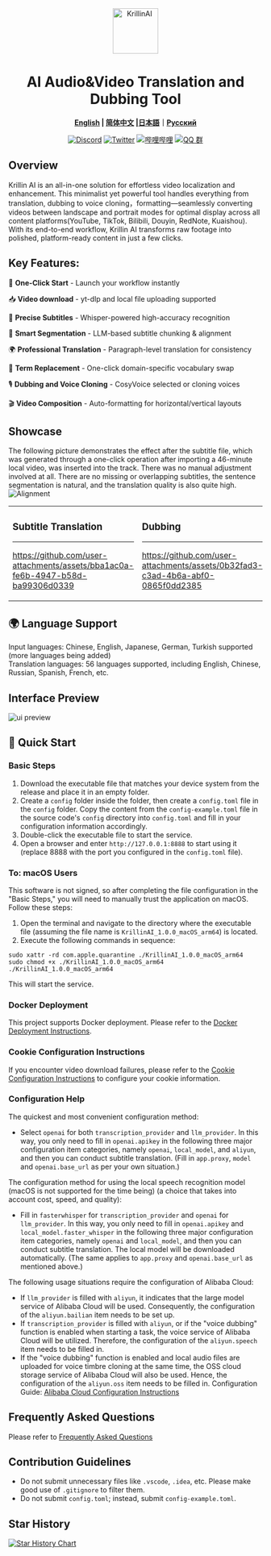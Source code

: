 <div align="center">
  <img src="./docs/images/logo.png" alt="KrillinAI" height="90">


  # AI Audio&Video Translation and Dubbing Tool

  **[English](./README.md) | [简体中文](./docs/README_zh.md) |[日本語](./docs/README_jp.md)｜[Русский](./docs/README_rus.md)**

  [![Discord](https://img.shields.io/badge/Discord-KrillinAI-blue)](https://discord.gg/7RUa4WuW)
  [![Twitter](https://img.shields.io/badge/Twitter-KrillinAI-orange?logo=twitter)](https://x.com/KrillinAI)
[![哔哩哔哩](https://img.shields.io/badge/哔哩哔哩-KrillinAI-red?logo=bilibili)](https://space.bilibili.com/242124650)
   [![QQ 群](https://img.shields.io/badge/QQ%20群-754069680-green?logo=tencent-qq)](https://jq.qq.com/?_wv=1027&k=754069680)

</div>

## Overview

Krillin AI is an all-in-one solution for effortless video localization and enhancement. This minimalist yet powerful tool handles everything from translation, dubbing to voice cloning，formatting—seamlessly converting videos between landscape and portrait modes for optimal display across all content platforms(YouTube, TikTok, Bilibili, Douyin, RedNote, Kuaishou). With its end-to-end workflow, Krillin AI transforms raw footage into polished, platform-ready content in just a few clicks.

## Key Features:
🎯 **One-Click Start** - Launch your workflow instantly 

📥 **Video download** - yt-dlp and local file uploading supported

📜 **Precise Subtitles** - Whisper-powered high-accuracy recognition

🧠 **Smart Segmentation** - LLM-based subtitle chunking & alignment

🌍 **Professional Translation** - Paragraph-level translation for consistency 

🔄 **Term Replacement** - One-click domain-specific vocabulary swap 

🎙️ **Dubbing and Voice Cloning** - CosyVoice selected or cloning voices

🎬 **Video Composition** - Auto-formatting for horizontal/vertical layouts

## Showcase
The following picture demonstrates the effect after the subtitle file, which was generated through a one-click operation after importing a 46-minute local video, was inserted into the track. There was no manual adjustment involved at all. There are no missing or overlapping subtitles, the sentence segmentation is natural, and the translation quality is also quite high.
![Alignment](./docs/images/alignment.png)

<table>
<tr>
<td width="50%">

### Subtitle Translation
---
https://github.com/user-attachments/assets/bba1ac0a-fe6b-4947-b58d-ba99306d0339

</td>
<td width="50%">

### Dubbing
---
https://github.com/user-attachments/assets/0b32fad3-c3ad-4b6a-abf0-0865f0dd2385

</td>
</tr>
</table>

## 🌍 Language Support
Input languages: Chinese, English, Japanese, German, Turkish supported (more languages being added)  
Translation languages: 56 languages supported, including English, Chinese, Russian, Spanish, French, etc.

## Interface Preview
![ui preview](./docs/images/ui.jpg)

## 🚀 Quick Start
### Basic Steps
1. Download the executable file that matches your device system from the release and place it in an empty folder.
2. Create a `config` folder inside the folder, then create a `config.toml` file in the `config` folder. Copy the content from the `config-example.toml` file in the source code's `config` directory into `config.toml` and fill in your configuration information accordingly.
3. Double-click the executable file to start the service.
4. Open a browser and enter `http://127.0.0.1:8888` to start using it (replace 8888 with the port you configured in the `config.toml` file).

### To: macOS Users
This software is not signed, so after completing the file configuration in the "Basic Steps," you will need to manually trust the application on macOS. Follow these steps:
1. Open the terminal and navigate to the directory where the executable file (assuming the file name is `KrillinAI_1.0.0_macOS_arm64`) is located.
2. Execute the following commands in sequence:
```
sudo xattr -rd com.apple.quarantine ./KrillinAI_1.0.0_macOS_arm64
sudo chmod +x ./KrillinAI_1.0.0_macOS_arm64
./KrillinAI_1.0.0_macOS_arm64
```
This will start the service.

### Docker Deployment
This project supports Docker deployment. Please refer to the [Docker Deployment Instructions](./docs/docker.md).

### Cookie Configuration Instructions

If you encounter video download failures, please refer to the [Cookie Configuration Instructions](./docs/get_cookies.md) to configure your cookie information.

### Configuration Help
The quickest and most convenient configuration method:
* Select `openai` for both `transcription_provider` and `llm_provider`. In this way, you only need to fill in `openai.apikey` in the following three major configuration item categories, namely `openai`, `local_model`, and `aliyun`, and then you can conduct subtitle translation. (Fill in `app.proxy`, `model` and `openai.base_url` as per your own situation.)

The configuration method for using the local speech recognition model (macOS is not supported for the time being) (a choice that takes into account cost, speed, and quality):
* Fill in `fasterwhisper` for `transcription_provider` and `openai` for `llm_provider`. In this way, you only need to fill in `openai.apikey` and `local_model.faster_whisper` in the following three major configuration item categories, namely `openai` and `local_model`, and then you can conduct subtitle translation. The local model will be downloaded automatically. (The same applies to `app.proxy` and `openai.base_url` as mentioned above.)

The following usage situations require the configuration of Alibaba Cloud:
* If `llm_provider` is filled with `aliyun`, it indicates that the large model service of Alibaba Cloud will be used. Consequently, the configuration of the `aliyun.bailian` item needs to be set up.
* If `transcription_provider` is filled with `aliyun`, or if the "voice dubbing" function is enabled when starting a task, the voice service of Alibaba Cloud will be utilized. Therefore, the configuration of the `aliyun.speech` item needs to be filled in.
* If the "voice dubbing" function is enabled and local audio files are uploaded for voice timbre cloning at the same time, the OSS cloud storage service of Alibaba Cloud will also be used. Hence, the configuration of the `aliyun.oss` item needs to be filled in.
Configuration Guide: [Alibaba Cloud Configuration Instructions](./docs/aliyun.md)

## Frequently Asked Questions
Please refer to [Frequently Asked Questions](./docs/faq.md)

## Contribution Guidelines

- Do not submit unnecessary files like `.vscode`, `.idea`, etc. Please make good use of `.gitignore` to filter them.
- Do not submit `config.toml`; instead, submit `config-example.toml`.

## Star History

[![Star History Chart](https://api.star-history.com/svg?repos=krillinai/KrillinAI&type=Date)](https://star-history.com/#krillinai/KrillinAI&Date)
